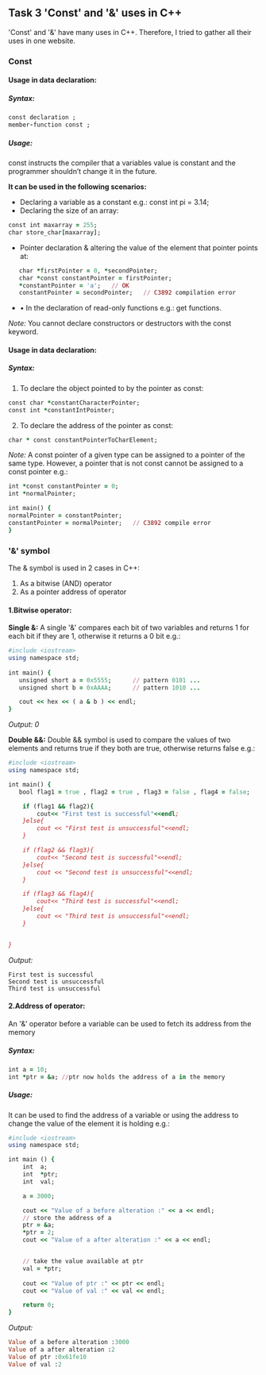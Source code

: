## Task 3 'Const' and '&' uses in C++

'Const' and '&' have many uses in C++. Therefore, I tried to gather all their uses in one website.


### Const

#### Usage in data declaration:

##### **Syntax:**

```ruby
const declaration ;
member-function const ;

```

##### **Usage:**

const instructs the compiler that a variables value is constant and the programmer shouldn’t change it in the future.

**It can be used in the following scenarios:**

- Declaring a variable as a constant e.g.:  const int pi = 3.14;
- Declaring the size of an array:
```ruby 
const int maxarray = 255;
char store_char[maxarray];
```
- Pointer declaration & altering the value of the element that pointer points at:
```ruby
   char *firstPointer = 0, *secondPointer;
   char *const constantPointer = firstPointer;
   *constantPointer = 'a';   // OK
   constantPointer = secondPointer;   // C3892 compilation error
```
- •	In the declaration of read-only functions e.g.: get functions.

*Note:* You cannot declare constructors or destructors with the const keyword.


#### Usage in data declaration:

##### **Syntax:**

1. To declare the object pointed to by the pointer as const:
```ruby
const char *constantCharacterPointer;
const int *constantIntPointer;
```
2. To declare the address of the pointer as const:
```ruby
char * const constantPointerToCharElement;
```
*Note:* A const pointer of a given type can be assigned to a pointer of the same type. However, a pointer that is not const cannot be assigned to a const pointer e.g.:
```ruby
int *const constantPointer = 0;
int *normalPointer;

int main() {
normalPointer = constantPointer;
constantPointer = normalPointer;   // C3892 compile error
}
```

### '&' symbol

The & symbol is used in 2 cases in C++:
1.	As a bitwise (AND) operator
2.	As a pointer address of operator

#### 1.Bitwise operator:

**Single &:**
A single '&' compares each bit of two variables and returns 1 for each bit if they are 1, otherwise it returns a 0 bit e.g.:
```ruby
#include <iostream>  
using namespace std;
 
int main() {  
   unsigned short a = 0x5555;      // pattern 0101 ...  
   unsigned short b = 0xAAAA;      // pattern 1010 ...  

   cout << hex << ( a & b ) << endl;
}

```
*Output: 0*

**Double &&:**
Double && symbol is used to compare the values of two elements and returns true if they both are true, otherwise returns false e.g.:
```ruby
#include <iostream>
using namespace std;

int main() {
   bool flag1 = true , flag2 = true , flag3 = false , flag4 = false;

    if (flag1 && flag2){
        cout<< "First test is successful"<<endl;
    }else{
        cout << "First test is unsuccessful"<<endl;
    }

    if (flag2 && flag3){
        cout<< "Second test is successful"<<endl;
    }else{
        cout << "Second test is unsuccessful"<<endl;
    }

    if (flag3 && flag4){
        cout<< "Third test is successful"<<endl;
    }else{
        cout << "Third test is unsuccessful"<<endl;
    }


}
```
*Output:*
```
First test is successful
Second test is unsuccessful
Third test is unsuccessful
```

#### 2.Address of operator:

An '&' operator before a variable can be used to fetch its address from the memory

##### **Syntax:**

```ruby
int a = 10;
int *ptr = &a; //ptr now holds the address of a in the memory
```

##### **Usage:**

It can be used to find the address of a variable or using the address to change the value of the element it is holding e.g.:
```ruby
#include <iostream>
using namespace std;

int main () {
    int  a;
    int  *ptr;
    int  val;

    a = 3000;

    cout << "Value of a before alteration :" << a << endl;
    // store the address of a
    ptr = &a;
    *ptr = 2;
    cout << "Value of a after alteration :" << a << endl;


    // take the value available at ptr
    val = *ptr;
    
    cout << "Value of ptr :" << ptr << endl;
    cout << "Value of val :" << val << endl;

    return 0;
}

```
*Output:*
```ruby
Value of a before alteration :3000
Value of a after alteration :2
Value of ptr :0x61fe10
Value of val :2

```
